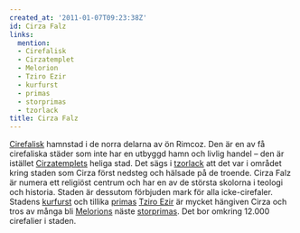 ```yaml
---
created_at: '2011-01-07T09:23:38Z'
id: Cirza Falz
links:
  mention:
  - Cirefalisk
  - Cirzatemplet
  - Melorion
  - Tziro Ezir
  - kurfurst
  - primas
  - storprimas
  - tzorlack
title: Cirza Falz
---
```


[Cirefalisk] hamnstad i de norra delarna av ön Rimcoz. Den är en av få cirefaliska städer som inte
har en utbyggd hamn och livlig handel – den är istället [Cirzatemplets] heliga stad. Det sägs i
[tzorlack] att det var i området kring staden som Cirza först nedsteg och hälsade på de troende.
Cirza Falz är numera ett religiöst centrum och har en av de största skolorna i teologi och historia.
Staden är dessutom förbjuden mark för alla icke-cirefaler. Stadens [kurfurst] och tillika [primas][]
[Tziro Ezir] är mycket hängiven Cirza och tros av många bli [Melorions] näste [storprimas]. Det bor
omkring 12.000 cirefalier i staden.

  [Cirefalisk]: Cirefalisk
  [Cirzatemplets]: Cirzatemplet
  [tzorlack]: tzorlack
  [kurfurst]: kurfurst
  [primas]: primas
  [Tziro Ezir]: Tziro_Ezir
  [Melorions]: Melorion
  [storprimas]: storprimas